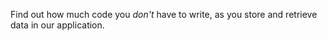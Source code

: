 Find out how much code you _don't_ have to write, as you store and retrieve data in our application.
